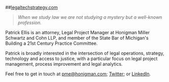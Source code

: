 ##[legaltechstrategy.com](http://legaltechstrategy.com/)

> *When we study law we are not studying a mystery but a well-known profession.*

Patrick Ellis is an attorney, Legal Project Manager at Honigman Miller Schwartz and Cohn LLP, and member of the State Bar of Michigan's Building a 21st Century Practice Committee.

Patrick is broadly interested in the intersection of legal operations, strategy, technology and access to justice, with a particular focus on legal project management, process improvement and legal analytics.

Feel free to get in touch at pme@honigman.com; [Twitter](https://twitter.com/pmellis); or [LinkedIn](https://www.linkedin.com/profile/public-profile-settings?trk=prof-edit-edit-public_profile).


